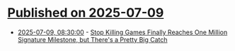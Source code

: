 # [Published on 2025-07-09](index.md)

* [2025-07-09, 08:30:00](https://soylentnews.org/article.pl?sid=25/07/07/2242255&from=rss) - [Stop Killing Games Finally Reaches One Million Signature Milestone, but There's a Pretty Big Catch](https://soylentnews.org/article.pl?sid=25/07/07/2242255&from=rss)
